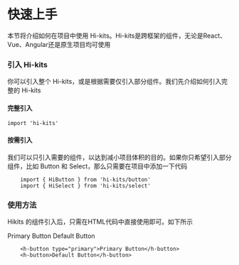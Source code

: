 # 快速上手

本节将介绍如何在项目中使用 Hi-kits。Hi-kits是跨框架的组件，无论是React、Vue、Angular还是原生项目均可使用

### 引入 Hi-kits
 你可以引入整个 Hi-kits，或是根据需要仅引入部分组件。我们先介绍如何引入完整的 Hi-kits

#### 完整引入
```shell
import 'hi-kits'
```
#### 按需引入
我们可以只引入需要的组件，以达到减小项目体积的目的。如果你只希望引入部分组件，比如 Button 和 Select，那么只需要在项目中添加一下代码

```shell
    import { HiButton } from 'hi-kits/button'
    import { HiSelect } from 'hi-kits/select'
```
### 使用方法
Hikits 的组件引入后，只需在HTML代码中直接使用即可。如下所示

 <h-button type="primary">Primary Button</h-button>
 <h-button>Default Button</h-button>
```shell
    <h-button type="primary">Primary Button</h-button>
    <h-button>Default Button</h-button>
```
